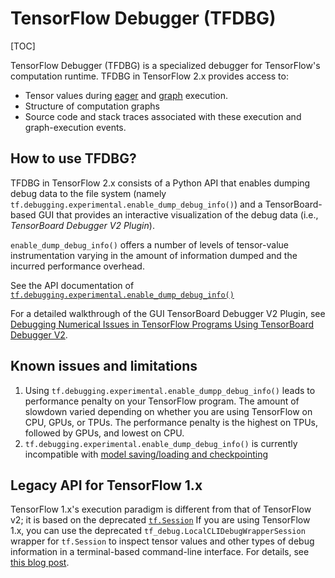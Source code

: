 # TensorFlow Debugger (TFDBG)

[TOC]

TensorFlow Debugger (TFDBG) is a specialized debugger for TensorFlow's computation
runtime. TFDBG in TensorFlow 2.x provides access to:

- Tensor values during [eager](https://www.tensorflow.org/guide/eager) and
  [graph](https://www.tensorflow.org/api_docs/python/tf/Graph) execution.
- Structure of computation graphs
- Source code and stack traces associated with these execution and
  graph-execution events.

## How to use TFDBG?

TFDBG in TensorFlow 2.x consists of a Python API that enables dumping debug data
to the file system (namely `tf.debugging.experimental.enable_dump_debug_info()`)
and a TensorBoard-based GUI that provides an interactive visualization of the
debug data (i.e., *TensorBoard Debugger V2 Plugin*).

`enable_dump_debug_info()` offers a number of levels of tensor-value
instrumentation varying in the amount of information dumped and the incurred
performance overhead.

See the API documentation of
[`tf.debugging.experimental.enable_dump_debug_info()`](https://www.tensorflow.org/api_docs/python/tf/debugging/experimental/enable_dump_debug_info)

For a detailed walkthrough of the GUI TensorBoard Debugger V2 Plugin, see
[Debugging Numerical Issues in TensorFlow Programs Using TensorBoard Debugger
V2](https://www.tensorflow.org/tensorboard/debugger_v2).

## Known issues and limitations

1.  Using `tf.debugging.experimental.enable_dumpp_debug_info()` leads to
    performance penalty on your TensorFlow program. The amount of slowdown
    varied depending on whether you are using TensorFlow on CPU, GPUs, or TPUs.
    The performance penalty is the highest on TPUs, followed by GPUs, and lowest
    on CPU.
2.  `tf.debugging.experimental.enable_dump_debug_info()` is currently
    incompatible with
    [model saving/loading and checkpointing](https://www.tensorflow.org/tutorials/keras/save_and_load)

## Legacy API for TensorFlow 1.x

TensorFlow 1.x's execution paradigm is different from that of TensorFlow v2; it
is based on the deprecated
[`tf.Session`](https://www.tensorflow.org/api_docs/python/tf/compat/v1/Session)
If you are using TensorFlow 1.x, you can use the deprecated
`tf_debug.LocalCLIDebugWrapperSession` wrapper for `tf.Session`
to inspect tensor values and other types of debug information in a
terminal-based command-line interface. For details, see
[this blog post](https://developers.googleblog.com/2017/02/debug-tensorflow-models-with-tfdbg.html).
